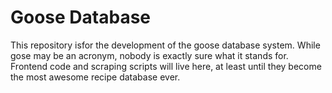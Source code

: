 # Goose Database

This repository isfor the development of the goose database system. While gose may be an acronym, nobody is exactly sure what it stands for. Frontend code and scraping scripts will live here, at least until they become the most awesome recipe database ever.
